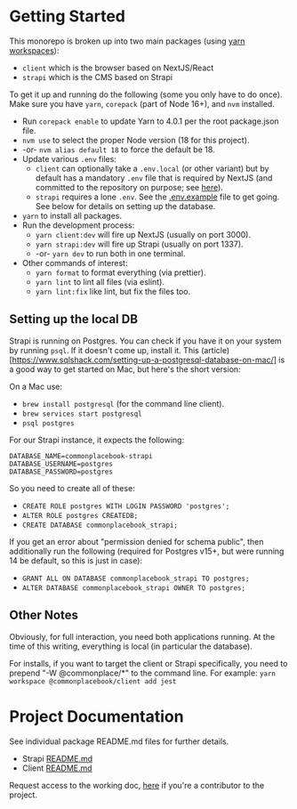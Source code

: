 # Getting Started

This monorepo is broken up into two main packages (using [yarn workspaces](https://yarnpkg.com/features/workspaces)):

- `client` which is the browser based on NextJS/React
- `strapi` which is the CMS based on Strapi

To get it up and running do the following (some you only have to do once). Make sure you have `yarn`, `corepack` (part of Node 16+), and `nvm` installed.

- Run `corepack enable` to update Yarn to 4.0.1 per the root package.json file.
- `nvm use` to select the proper Node version (18 for this project).
- -or- `nvm alias default 18` to force the default be 18.
- Update various `.env` files:
  - `client` can optionally take a `.env.local` (or other variant) but by default has a mandatory `.env` file that is required by NextJS (and committed to the repository on purpose; see [here](https://nextjs.org/docs/app/building-your-application/configuring/environment-variables)).
  - `strapi` requires a lone `.env`. See the [.env.example](packages/strapi/.env.example) file to get going. See below for details on setting up the database.
- `yarn` to install all packages.
- Run the development process:
  - `yarn client:dev` will fire up NextJS (usually on port 3000).
  - `yarn strapi:dev` will fire up Strapi (usually on port 1337).
  - -or- `yarn dev` to run both in one terminal.
- Other commands of interest:
  - `yarn format` to format everything (via prettier).
  - `yarn lint` to lint all files (via eslint).
  - `yarn lint:fix` like lint, but fix the files too.

## Setting up the local DB

Strapi is running on Postgres. You can check if you have it on your system by running `psql`. If it doesn't come up, install it. This (article)[https://www.sqlshack.com/setting-up-a-postgresql-database-on-mac/] is a good way to get started on Mac, but here's the short version:

On a Mac use:

- `brew install postgresql` (for the command line client).
- `brew services start postgresql`
- `psql postgres`

For our Strapi instance, it expects the following:

```
DATABASE_NAME=commonplacebook-strapi
DATABASE_USERNAME=postgres
DATABASE_PASSWORD=postgres
```

So you need to create all of these:

- `CREATE ROLE postgres WITH LOGIN PASSWORD 'postgres';`
- `ALTER ROLE postgres CREATEDB;`
- `CREATE DATABASE commonplacebook_strapi;`

If you get an error about "permission denied for schema public", then additionally run the following (required for Postgres v15+, but were running 14 be default, so this is just in case):

- `GRANT ALL ON DATABASE commonplacebook_strapi TO postgres;`
- `ALTER DATABASE commonplacebook_strapi OWNER TO postgres;`

## Other Notes

Obviously, for full interaction, you need both applications running. At the time of this writing, everything is local (in particular the database).

For installs, if you want to target the client or Strapi specifically, you need to prepend "-W @commonplace/\*" to the command line. For example: `yarn workspace @commonplacebook/client add jest`

# Project Documentation

See individual package README.md files for further details.

- Strapi [README.md](packages/strapi/README.md)
- Client [README.md](packages/client/README.md)

Request access to the working doc, [here](https://docs.google.com/document/d/1AANzS1kVUwoKQ5fi-yNOKj-pWklagKmmTdHtlQhSBz4/edit?usp=sharing) if you're a contributor to the project.
